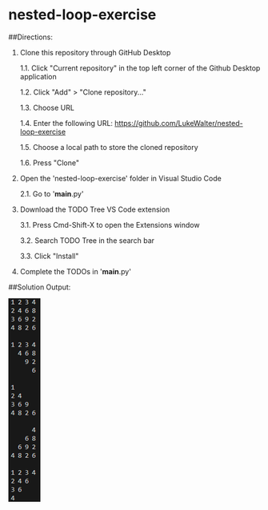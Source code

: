 # nested-loop-exercise

##Directions:

1. Clone this repository through GitHub Desktop
   
    1.1. Click "Current repository" in the top left corner of the Github Desktop application
   
    1.2. Click "Add" > "Clone repository..."
   
    1.3. Choose URL
   
    1.4. Enter the following URL: https://github.com/LukeWalter/nested-loop-exercise
   
    1.5. Choose a local path to store the cloned repository
   
    1.6. Press "Clone"

   
   
3. Open the 'nested-loop-exercise' folder in Visual Studio Code
   
    2.1. Go to '__main__.py'

5. Download the TODO Tree VS Code extension
   
    3.1. Press Cmd-Shift-X to open the Extensions window
   
    3.2. Search TODO Tree in the search bar
   
    3.3. Click "Install"

   

7. Complete the TODOs in '__main__.py'

##Solution Output:

![Solution](nested-loop-exercise-solution.png)
